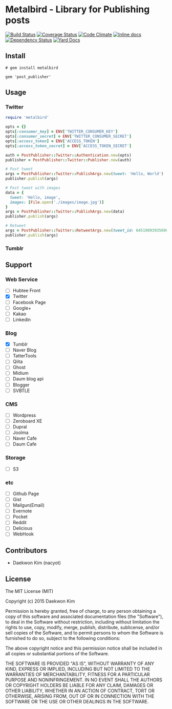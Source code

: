 # Metalbird - Library for Publishing posts

[![Build Status](https://travis-ci.org/hubtee/metalbird.svg)](https://travis-ci.org/hubtee/metalbird)
[![Coverage Status](https://coveralls.io/repos/hubtee/metalbird/badge.svg)](https://coveralls.io/r/hubtee/metalbird)
[![Code Climate](https://codeclimate.com/github/hubtee/metalbird/badges/gpa.svg)](https://codeclimate.com/github/hubtee/metalbird)
[![Inline docs](http://inch-ci.org/github/hubtee/metalbird.svg?branch=master)](http://inch-ci.org/github/hubtee/metalbird)
[![Dependency Status](https://gemnasium.com/hubtee/metalbird.svg)](https://gemnasium.com/hubtee/metalbird)
[![Yard Docs](http://img.shields.io/badge/yard-docs-blue.svg)](http://www.rubydoc.info/github/hubtee/metalbird/master)

## Install

```
# gem install metalbird
```

```
gem 'post_publisher'
```

## Usage

### Twitter

```ruby
require 'metalbird'

opts = {}
opts[:consumer_key] = ENV['TWITTER_CONSUMER_KEY']
opts[:consumer_secret] = ENV['TWITTER_CONSUMER_SECRET']
opts[:access_token] = ENV['ACCESS_TOKEN']
opts[:access_token_secret] = ENV['ACCESS_TOKEN_SECRET']

auth = PostPublisher::Twitter::Authentication.new(opts)
publisher = PostPublisher::Twitter::Publisher.new(auth)

# Post tweet
args = PostPublisher::Twitter::PublishArgs.new(tweet: 'Hello, World')
publisher.publish(args)

# Post tweet with images
data = {
  tweet: 'Hello, image',
  images: [File.open('./images/image.jpg')]
}
args = PostPublisher::Twitter::PublishArgs.new(data)
publisher.publish(args)

# Retweet
args = PostPublisher::Twitter::RetweetArgs.new(tweet_id: 645198939356983296)
publisher.publish(args)
```

### Tumblr

## Support

### Web Service

* [ ] Hubtee Front
* [x] Twitter
* [ ] Facebook Page
* [ ] Google+
* [ ] Kakao
* [ ] Linkedin

### Blog

* [x] Tumblr
* [ ] Naver Blog
* [ ] TatterTools
* [ ] Qiita
* [ ] Ghost
* [ ] Midium
* [ ] Daum blog api
* [ ] Blogger
* [ ] SVBTLE

### CMS

* [ ] Wordpress
* [ ] Zeroboard XE
* [ ] Dupral
* [ ] Joolma
* [ ] Naver Cafe
* [ ] Daum Cafe

### Storage

* [ ] S3 

### etc

* [ ] Github Page
* [ ] Gist
* [ ] Mailgun(Email)
* [ ] Evernote
* [ ] Pocket
* [ ] Reddit
* [ ] Delicious
* [ ] WebHook

## Contributors

* Daekwon Kim (nacyot)

## License

The MIT License (MIT)

Copyright (c) 2015 Daekwon Kim

Permission is hereby granted, free of charge, to any person
obtaining a copy of this software and associated documentation
files (the "Software"), to deal in the Software without
restriction, including without limitation the rights to use, copy,
modify, merge, publish, distribute, sublicense, and/or sell copies
of the Software, and to permit persons to whom the Software is
furnished to do so, subject to the following conditions:

The above copyright notice and this permission notice shall be
included in all copies or substantial portions of the Software.

THE SOFTWARE IS PROVIDED "AS IS", WITHOUT WARRANTY OF ANY KIND,
EXPRESS OR IMPLIED, INCLUDING BUT NOT LIMITED TO THE WARRANTIES OF
MERCHANTABILITY, FITNESS FOR A PARTICULAR PURPOSE AND
NONINFRINGEMENT. IN NO EVENT SHALL THE AUTHORS OR COPYRIGHT
HOLDERS BE LIABLE FOR ANY CLAIM, DAMAGES OR OTHER LIABILITY,
WHETHER IN AN ACTION OF CONTRACT, TORT OR OTHERWISE, ARISING FROM,
OUT OF OR IN CONNECTION WITH THE SOFTWARE OR THE USE OR OTHER
DEALINGS IN THE SOFTWARE.
